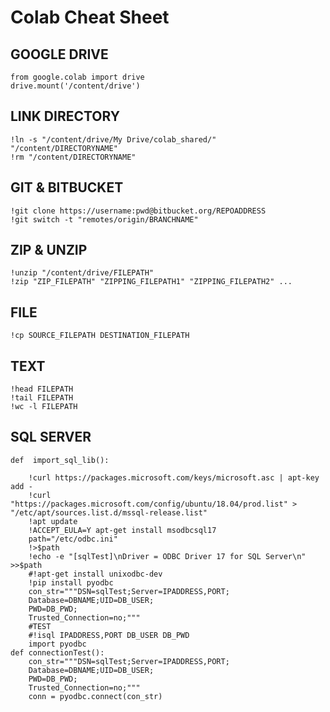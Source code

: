 # Colab Cheat Sheet

## GOOGLE DRIVE

	from google.colab import drive
	drive.mount('/content/drive') 
	
## LINK DIRECTORY
	!ln -s "/content/drive/My Drive/colab_shared/"  "/content/DIRECTORYNAME"
	!rm "/content/DIRECTORYNAME"
	
## GIT & BITBUCKET 

	!git clone https://username:pwd@bitbucket.org/REPOADDRESS
	!git switch -t "remotes/origin/BRANCHNAME"

## ZIP & UNZIP

	!unzip "/content/drive/FILEPATH"
	!zip "ZIP_FILEPATH"	"ZIPPING_FILEPATH1" "ZIPPING_FILEPATH2" ...
	
## FILE
	!cp SOURCE_FILEPATH DESTINATION_FILEPATH

## TEXT 

	!head FILEPATH
	!tail FILEPATH
	!wc -l FILEPATH
	
## SQL SERVER
	def  import_sql_lib():

		!curl https://packages.microsoft.com/keys/microsoft.asc | apt-key add -
		!curl "https://packages.microsoft.com/config/ubuntu/18.04/prod.list" > "/etc/apt/sources.list.d/mssql-release.list"
		!apt update
		!ACCEPT_EULA=Y apt-get install msodbcsql17
		path="/etc/odbc.ini"
		!>$path
		!echo -e "[sqlTest]\nDriver = ODBC Driver 17 for SQL Server\n" >>$path
		#!apt-get install unixodbc-dev
		!pip install pyodbc
		con_str="""DSN=sqlTest;Server=IPADDRESS,PORT;
		Database=DBNAME;UID=DB_USER;
		PWD=DB_PWD;
		Trusted_Connection=no;"""
		#TEST 
		#!isql IPADDRESS,PORT DB_USER DB_PWD
		import pyodbc
	def connectionTest():
		con_str="""DSN=sqlTest;Server=IPADDRESS,PORT;
		Database=DBNAME;UID=DB_USER;
		PWD=DB_PWD;
		Trusted_Connection=no;"""
		conn = pyodbc.connect(con_str)
	
